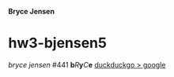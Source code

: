 **Bryce Jensen**
# hw3-bjensen5
*bryce jensen*
#441
**b***R***y***C***e**
[duckduckgo > google](http://duckduckgo.com)
